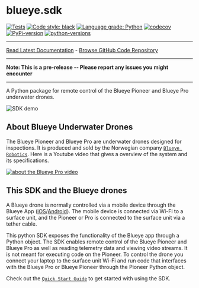 # blueye.sdk
[![Tests](https://github.com/BluEye-Robotics/blueye.sdk/workflows/Tests/badge.svg)](https://github.com/BluEye-Robotics/blueye.sdk/actions)
[![Code style: black](https://img.shields.io/badge/code%20style-black-000000.svg)](https://github.com/ambv/black)
[![Language grade: Python](https://img.shields.io/lgtm/grade/python/g/BluEye-Robotics/blueye.sdk.svg?logo=lgtm&logoWidth=18)](https://lgtm.com/projects/g/BluEye-Robotics/blueye.sdk/context:python)
[![codecov](https://codecov.io/gh/BluEye-Robotics/blueye.sdk/branch/master/graph/badge.svg)](https://codecov.io/gh/BluEye-Robotics/blueye.sdk)
[![PyPi-version](https://img.shields.io/pypi/v/blueye.sdk.svg?maxAge=3600)](https://pypi.org/project/blueye.sdk/)
[![python-versions](https://img.shields.io/pypi/pyversions/blueye.sdk.svg?longCache=True)](https://pypi.org/project/blueye.sdk/)
_________________

[Read Latest Documentation](https://blueye-robotics.github.io/blueye.sdk/) - [Browse GitHub Code Repository](https://github.com/BluEye-Robotics/blueye.sdk)
_________________

**Note: This is a pre-release -- Please report any issues you might encounter**
_________________
A Python package for remote control of the Blueye Pioneer and Blueye Pro underwater drones.


![SDK demo](https://user-images.githubusercontent.com/8504604/66751230-d05c7e00-ee8e-11e9-91cb-d46b433aafa5.gif)

## About Blueye Underwater Drones
The Blueye Pioneer and Blueye Pro are underwater drones designed for inspections. It is produced and sold by the Norwegian company [`Blueye Robotics`](https://www.blueyerobotics.com/).
Here is a Youtube video  that gives a overview of the system and its specifications.

[![about the Blueye Pro video](https://user-images.githubusercontent.com/8504604/94681437-bd52f000-0323-11eb-8cb3-e87c6711cc04.jpg)](https://www.youtube.com/watch?v=HI2CQbnCsoU)

## This SDK and the Blueye drones
A Blueye drone is normally controlled via a mobile device through the Blueye App ([iOS](https://apps.apple.com/no/app/blueye/id1369714041)/[Android](https://play.google.com/store/apps/details?id=no.blueye.blueyeapp)). The mobile device
is connected via Wi-Fi to a surface unit, and the Pioneer or Pro is connected to the surface unit via a tether cable.

This python SDK exposes the functionality of the Blueye app through a Python object. The SDK enables remote control of the Blueye Pioneer and Blueye Pro as well as reading telemetry data and viewing video streams. It is not meant for executing code on the Pioneer.
To control the drone you connect your laptop to the surface unit Wi-Fi and run code that interfaces with the Blueye Pro or Blueye Pioneer through the Pioneer Python object.


Check out the [`Quick Start Guide`](https://blueye-robotics.github.io/blueye.sdk/docs/quick_start/) to get started with using the SDK.
